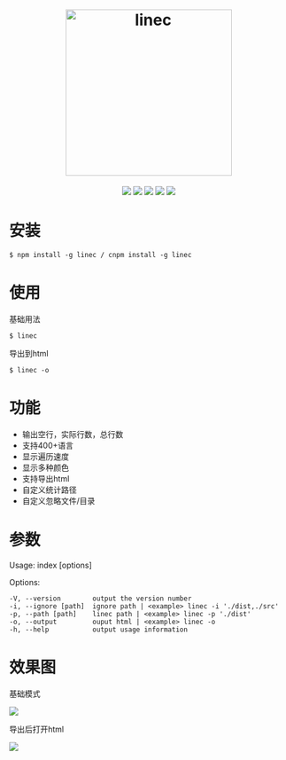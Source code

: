 <h1 align="center">
	<img height="300" src="http://cloud.qiufengh.com/md/linec.png" alt="linec" />
</h1>
<p align="center">
    <a href="https://travis-ci.org/hua1995116/linec"><img src="https://travis-ci.org/hua1995116/linec.svg?branch=master" /></a>
    <a href="https://codecov.io/gh/hua1995116/linec"><img src="https://codecov.io/gh/hua1995116/linec/branch/master/graph/badge.svg" /></a>
    <a href="https://npmcharts.com/compare/linec?minimal=true" rel="nofollow"><img src="https://img.shields.io/npm/dm/linec.svg" style="max-width:100%;"></a>
    <a href="https://www.npmjs.com/package/linec" rel="nofollow"><img src="https://img.shields.io/npm/v/linec.svg" style="max-width:100%;"></a>
    <a href="https://www.npmjs.com/package/linec" rel="nofollow"><img src="https://img.shields.io/npm/l/linec.svg?style=flat" style="max-width:100%;"></a>
</p>

# 安装

```
$ npm install -g linec / cnpm install -g linec

```

# 使用

基础用法
```shell
$ linec
```

导出到html
```shell
$ linec -o
```

# 功能

- 输出空行，实际行数，总行数
- 支持400+语言
- 显示遍历速度
- 显示多种颜色
- 支持导出html
- 自定义统计路径
- 自定义忽略文件/目录


# 参数


Usage: index [options]

  Options:

    -V, --version        output the version number
    -i, --ignore [path]  ignore path | <example> linec -i './dist,./src'
    -p, --path [path]    linec path | <example> linec -p './dist'
    -o, --output         ouput html | <example> linec -o
    -h, --help           output usage information


# 效果图
基础模式

![](https://user-gold-cdn.xitu.io/2018/8/14/165379c66b2f9078?w=838&h=376&f=jpeg&s=85593)

导出后打开html

![](https://user-gold-cdn.xitu.io/2018/8/15/1653c4067ee069e3?w=2056&h=918&f=jpeg&s=156918)

